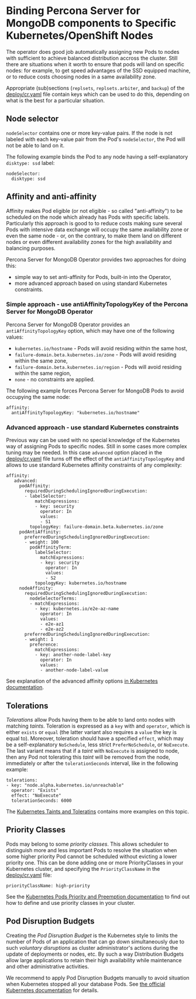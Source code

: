Binding Percona Server for MongoDB components to Specific Kubernetes/OpenShift Nodes
=====================================================================================

The operator does good job automatically assigning new Pods to nodes with sufficient to achieve balanced distribution accross the cluster. Still there are situations when it worth to ensure that pods will land on specific nodes: for example, to get speed advantages of the SSD equipped machine, or to reduce costs choosing nodes in a same availability zone.

Appropriate (sub)sections (``replsets``, ``replsets.arbiter``, and ``backup``) of the [deploy/cr.yaml](https://github.com/percona/percona-server-mongodb-operator/blob/master/deploy/cr.yaml) file contain keys which can be used to do this, depending on what is the best for a particular situation.

## Node selector

``nodeSelector`` contains one or more key-value pairs. If the node is not labeled with each key-value pair from the Pod's ``nodeSelector``, the Pod will not be able to land on it.

The following example binds the Pod to any node having a self-explanatory ``disktype: ssd`` label:

   ```
   nodeSelector:
     disktype: ssd
   ```

## Affinity and anti-affinity

Affinity makes Pod eligible (or not eligible - so called "anti-affinity") to be scheduled on the node which already has Pods with specific labels. Particularly this approach is good to to reduce costs making sure several Pods with intensive data exchange will occupy the same availability zone or even the same node - or, on the contrary, to make them land on different nodes or even different availability zones for the high availability and balancing purposes.

Percona Server for MongoDB Operator provides two approaches for doing this:

* simple way to set anti-affinity for Pods, built-in into the Operator,
* more advanced approach based on using standard Kubernetes constraints. 

### Simple approach - use antiAffinityTopologyKey of the Percona Server for MongoDB Operator 

Percona Server for MongoDB Operator provides an ``antiAffinityTopologyKey`` option, which may have one of the following values:

* ``kubernetes.io/hostname`` - Pods will avoid residing within the same host,
* ``failure-domain.beta.kubernetes.io/zone`` - Pods will avoid residing within the same zone,
* ``failure-domain.beta.kubernetes.io/region`` - Pods will avoid residing within the same region,
* ``none`` - no constraints are applied.

The following example forces Percona Server for MongoDB Pods to avoid occupying the same node:

   ```
   affinity:
     antiAffinityTopologyKey: "kubernetes.io/hostname"
   ```
   
### Advanced approach - use standard Kubernetes constraints

Previous way can be used with no special knowledge of the Kubernetes way of assigning Pods to specific nodes. Still in some cases more complex tuning may be needed. In this case ``advanced`` option placed in the [deploy/cr.yaml](https://github.com/percona/percona-server-mongodb-operator/blob/master/deploy/cr.yaml) file turns off the effect of the ``antiAffinityTopologyKey`` and allows to use standard Kubernetes affinity constraints of any complexity:

   ```
   affinity:
      advanced:
        podAffinity:
          requiredDuringSchedulingIgnoredDuringExecution:
          - labelSelector:
              matchExpressions:
              - key: security
                operator: In
                values:
                - S1
            topologyKey: failure-domain.beta.kubernetes.io/zone
        podAntiAffinity:
          preferredDuringSchedulingIgnoredDuringExecution:
          - weight: 100
            podAffinityTerm:
              labelSelector:
                matchExpressions:
                - key: security
                  operator: In
                  values:
                  - S2
              topologyKey: kubernetes.io/hostname
        nodeAffinity:
          requiredDuringSchedulingIgnoredDuringExecution:
            nodeSelectorTerms:
            - matchExpressions:
              - key: kubernetes.io/e2e-az-name
                operator: In
                values:
                - e2e-az1
                - e2e-az2
          preferredDuringSchedulingIgnoredDuringExecution:
          - weight: 1
            preference:
              matchExpressions:
              - key: another-node-label-key
                operator: In
                values:
                - another-node-label-value
   ```

See explanation of the advanced affinity options [in Kubernetes documentation](https://kubernetes.io/docs/concepts/configuration/assign-pod-node/#inter-pod-affinity-and-anti-affinity-beta-feature).

## Tolerations

*Tolerations* allow Pods having them to be able to land onto nodes with matching *taints*. Toleration is expressed as a ``key`` with and ``operator``, which is either ``exists`` or ``equal`` (the latter variant also requires a ``value`` the key is equal to). Moreover, toleration should have a specified ``effect``, which may be a self-explanatory ``NoSchedule``, less strict ``PreferNoSchedule``, or ``NoExecute``. The last variant means that if a *taint* with ``NoExecute`` is assigned to node, then any Pod not tolerating this *taint* will be removed from the node, immediately or after the ``tolerationSeconds`` interval, like in the following example:

   ```
   tolerations: 
   - key: "node.alpha.kubernetes.io/unreachable"
     operator: "Exists"
     effect: "NoExecute"
     tolerationSeconds: 6000
   ```

The [Kubernetes Taints and Toleratins](https://kubernetes.io/docs/concepts/configuration/taint-and-toleration/) contains more examples on this topic.

## Priority Classes

Pods may belong to some *priority classes*. This allows scheduler to distinguish more and less important Pods to resolve the situation when some higher priority Pod cannot be scheduled without evicting a lower priority one. This can be done adding one or more PriorityClasses in your Kubernetes cluster, and specifying  the ``PriorityClassName`` in the [deploy/cr.yaml](https://github.com/percona/percona-server-mongodb-operator/blob/master/deploy/cr.yaml) file:

   ```
   priorityClassName: high-priority
   ```

See the [Kubernetes Pods Priority and Preemption documentation](https://kubernetes.io/docs/concepts/configuration/pod-priority-preemption) to find out how to define and use priority classes in your cluster.

## Pod Disruption Budgets

Creating the *Pod Disruption Budget* is the Kubernetes style to limits the number of Pods of an application that can go down simultaneously due to such *voluntary disruptions* as cluster administrator's actions during the update of deployments or nodes, etc. By such a way Distribution Budgets allow large applications to retain their high availability while maintenance and other administrative activities.

We recommend to apply Pod Disruption Budgets manually to avoid situation when Kubernetes stopped all your database Pods. See [the official Kubernetes documentation](https://kubernetes.io/docs/concepts/workloads/pods/disruptions/) for details.
